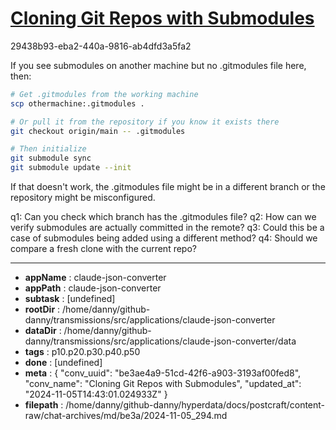 # [Cloning Git Repos with Submodules](https://claude.ai/chat/be3ae4a9-51cd-42f6-a903-3193af00fed8)

29438b93-eba2-440a-9816-ab4dfd3a5fa2

 If you see submodules on another machine but no .gitmodules file here, then:

```bash
# Get .gitmodules from the working machine
scp othermachine:.gitmodules .

# Or pull it from the repository if you know it exists there
git checkout origin/main -- .gitmodules

# Then initialize
git submodule sync
git submodule update --init
```

If that doesn't work, the .gitmodules file might be in a different branch or the repository might be misconfigured.

q1: Can you check which branch has the .gitmodules file?
q2: How can we verify submodules are actually committed in the remote?
q3: Could this be a case of submodules being added using a different method?
q4: Should we compare a fresh clone with the current repo?

---

* **appName** : claude-json-converter
* **appPath** : claude-json-converter
* **subtask** : [undefined]
* **rootDir** : /home/danny/github-danny/transmissions/src/applications/claude-json-converter
* **dataDir** : /home/danny/github-danny/transmissions/src/applications/claude-json-converter/data
* **tags** : p10.p20.p30.p40.p50
* **done** : [undefined]
* **meta** : {
  "conv_uuid": "be3ae4a9-51cd-42f6-a903-3193af00fed8",
  "conv_name": "Cloning Git Repos with Submodules",
  "updated_at": "2024-11-05T14:43:01.024933Z"
}
* **filepath** : /home/danny/github-danny/hyperdata/docs/postcraft/content-raw/chat-archives/md/be3a/2024-11-05_294.md